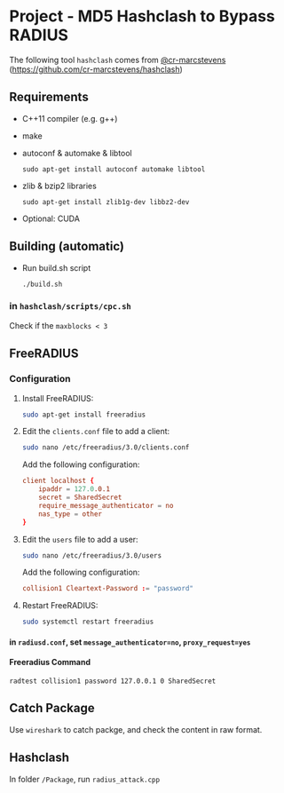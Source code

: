 # Project - MD5 Hashclash to Bypass RADIUS
The following tool `hashclash` comes from [@cr-marcstevens](https://github.com/cr-marcstevens) 
(https://github.com/cr-marcstevens/hashclash)

## Requirements

- C++11 compiler (e.g. g++)
- make
- autoconf & automake & libtool

  `sudo apt-get install autoconf automake libtool`
  
- zlib & bzip2 libraries

  `sudo apt-get install zlib1g-dev libbz2-dev`
  
- Optional: CUDA
  
## Building (automatic)

- Run build.sh script

   `./build.sh`

### in ``hashclash/scripts/cpc.sh``
Check if the ``maxblocks < 3`` 

## FreeRADIUS

### Configuration

1. Install FreeRADIUS:
   ```sh
   sudo apt-get install freeradius
   ```

2. Edit the `clients.conf` file to add a client:
   ```sh
   sudo nano /etc/freeradius/3.0/clients.conf
   ```
   Add the following configuration:
   ```conf
   client localhost {
       ipaddr = 127.0.0.1
       secret = SharedSecret
       require_message_authenticator = no
       nas_type = other
   }
   ```

3. Edit the `users` file to add a user:
   ```sh
   sudo nano /etc/freeradius/3.0/users
   ```
   Add the following configuration:
   ```conf
   collision1 Cleartext-Password := "password"
   ```

4. Restart FreeRADIUS:
   ```sh
   sudo systemctl restart freeradius
   ```

#### in ``radiusd.conf``, set ``message_authenticator=no``, ``proxy_request=yes``

#### Freeradius Command

```
radtest collision1 password 127.0.0.1 0 SharedSecret
```

## Catch Package

Use ``wireshark`` to catch packge, and check the content in raw format.

## Hashclash
In folder ``/Package``, run ``radius_attack.cpp``
